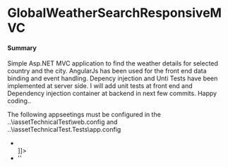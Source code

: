 # GlobalWeatherSearchResponsiveMVC
<h4>Summary</h4>
<p>Simple Asp.NET MVC application to find the weather details for selected country and the city. AngularJs has been used for the front end data binding and event handling. Depency injection and Unti Tests have been implemented at server side. I will add unit tests at front end and Dependency injection container at backend in next few commits. Happy coding.. </p>
<p>The following appseetings must be configured in the ..\iassetTechnicalTest\web.config and ..\iassetTechnicalTest.Tests\app.config</p>
<ul>
<li><![CDATA[<add key="WeatherAPIKey" value="Valid API Key must be configured Please see http://openweathermap.org/faq#error401 for more info." /></li>]]>
<li>'<add key="WeatherURI" value="http://api.openweathermap.org/data/2.5/weather" />'</li>
</ul>

